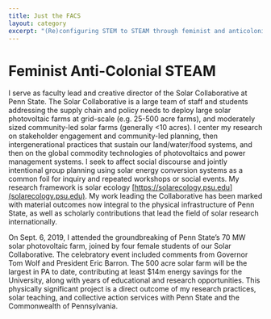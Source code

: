 ```yaml
---
title: Just the FACS
layout: category
excerpt: "(Re)configuring STEM to STEAM through feminist and anticolonial praxis"
---
```


# Feminist Anti-Colonial STEAM

I serve as faculty lead and creative director of the Solar Collaborative at Penn State. The Solar Collaborative is a large team of staff and students addressing the supply chain and policy needs to deploy large solar photovoltaic farms at grid-scale (e.g. 25-500 acre farms), and moderately sized community-led solar farms (generally <10 acres). I center my research on stakeholder engagement and community-led planning, then intergenerational practices that sustain our land/water/food systems, and then on the global commodity technologies of photovoltaics and power management systems. I seek to affect social discourse and jointly intentional group planning using solar energy conversion systems as a common foil for inquiry and repeated workshops or social events. My research framework is solar ecology [https://solarecology.psu.edu](solarecology.psu.edu). My work leading the Collaborative has been marked with material outcomes now integral to the physical infrastructure of Penn State, as well as scholarly contributions that lead the field of solar research internationally. 

On Sept. 6, 2019, I attended the groundbreaking of Penn State’s 70 MW solar photovoltaic farm, joined by four female students of our Solar Collaborative. The celebratory event included comments from Governor Tom Wolf and President Eric Barron. The 500 acre solar farm will be the largest in PA to date, contributing at least $14m energy savings for the University, along with years of educational and research opportunities. This physically significant project is a direct outcome of my research practices, solar teaching, and collective action services with Penn State and the Commonwealth of Pennsylvania.

